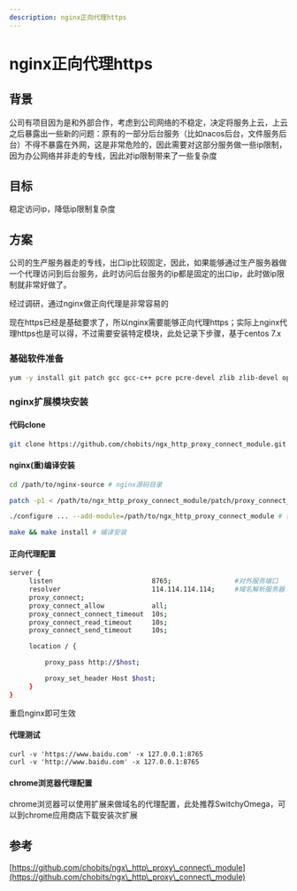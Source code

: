 ```yaml
---
description: nginx正向代理https
---
```


# nginx正向代理https

## 背景

公司有项目因为是和外部合作，考虑到公司网络的不稳定，决定将服务上云，上云之后暴露出一些新的问题：原有的一部分后台服务（比如nacos后台，文件服务后台）不得不暴露在外网，这是非常危险的，因此需要对这部分服务做一些ip限制，因为办公网络并非走的专线，因此对ip限制带来了一些复杂度

## 目标

稳定访问ip，降低ip限制复杂度

## 方案

公司的生产服务器走的专线，出口ip比较固定，因此，如果能够通过生产服务器做一个代理访问到后台服务，此时访问后台服务的ip都是固定的出口ip，此时做ip限制就非常好做了。

经过调研，通过nginx做正向代理是非常容易的

现在https已经是基础要求了，所以nginx需要能够正向代理https；实际上nginx代理https也是可以得，不过需要安装特定模块，此处记录下步骤，基于centos 7.x

### 基础软件准备

```bash
yum -y install git patch gcc gcc-c++ pcre pcre-devel zlib zlib-devel openssl openssl-devel
```

### nginx扩展模块安装

#### 代码clone

```bash
git clone https://github.com/chobits/ngx_http_proxy_connect_module.git
```

#### nginx(重)编译安装

```bash
cd /path/to/nginx-source # nginx源码目录

patch -p1 < /path/to/ngx_http_proxy_connect_module/patch/proxy_connect_rewrite_102101.patch # 打补丁，具体的使用哪个patch需要根据nginx版本确定

./configure ... --add-module=/path/to/ngx_http_proxy_connect_module # 如果是已经编译过 /path/to/nginx -V 可以查看原有编译参数

make && make install # 编译安装
```

#### 正向代理配置

```bash
server {
     listen                         8765;                #对外服务端口
     resolver                       114.114.114.114;     #域名解析服务器
     proxy_connect;
     proxy_connect_allow            all;
     proxy_connect_connect_timeout  10s;
     proxy_connect_read_timeout     10s;
     proxy_connect_send_timeout     10s;

     location / {

         proxy_pass http://$host;

         proxy_set_header Host $host;
     }
}
```

重启nginx即可生效

#### 代理测试

```
curl -v 'https://www.baidu.com' -x 127.0.0.1:8765
curl -v 'http://www.baidu.com' -x 127.0.0.1:8765
```

#### chrome浏览器代理配置

chrome浏览器可以使用扩展来做域名的代理配置，此处推荐SwitchyOmega，可以到chrome应用商店下载安装次扩展

## 参考

[https://github.com/chobits/ngx\_http\_proxy\_connect\_module](https://github.com/chobits/ngx\_http\_proxy\_connect\_module)
